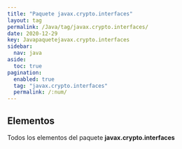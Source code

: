 ```yaml
---
title: "Paquete javax.crypto.interfaces"
layout: tag
permalink: /Java/tag/javax.crypto.interfaces/
date: 2020-12-29
key: Javapaquetejavax.crypto.interfaces
sidebar: 
  nav: java
aside: 
  toc: true
pagination: 
  enabled: true
  tag: "javax.crypto.interfaces"
  permalink: /:num/
---
```


<h2>Elementos</h2>
Todos los elementos del paquete <strong>javax.crypto.interfaces</strong>
